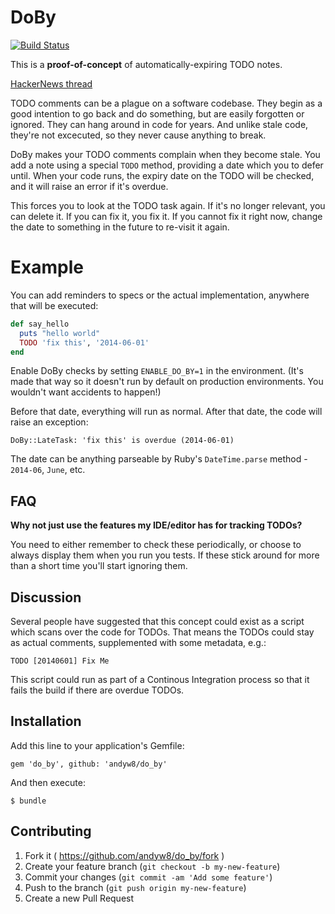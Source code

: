 # DoBy

[![Build Status](https://travis-ci.org/andyw8/do_by.svg)](https://travis-ci.org/andyw8/do_by)

This is a **proof-of-concept** of automatically-expiring TODO notes.

[HackerNews thread](https://news.ycombinator.com/item?id=7759878)

TODO comments can be a plague on a software codebase. They begin as a good
intention to go back and do something, but are easily forgotten or ignored.
They can hang around in code for years. And unlike stale code, they're not excecuted,
so they never cause anything to break.

DoBy makes your TODO comments complain when they become stale. You add a note
using a special `TODO` method, providing a date which you to defer until.
When your code runs, the expiry date on the TODO will be checked, and it will
raise an error if it's overdue.

This forces you to look at the TODO task again. If it's no longer relevant, you
can delete it. If you can fix it, you fix it. If you cannot fix it right now,
change the date to something in the future to re-visit it again.

# Example

You can add reminders to specs or the actual implementation, anywhere
that will be executed:

```ruby
def say_hello
  puts "hello world"
  TODO 'fix this', '2014-06-01'
end
```

Enable DoBy checks by setting `ENABLE_DO_BY=1` in the environment.
(It's made that way so it doesn't run by default on production
environments. You wouldn't want accidents to happen!)

Before that date, everything will run as normal. After that date, the code will
raise an exception:

`DoBy::LateTask: 'fix this' is overdue (2014-06-01)`

The date can be anything parseable by Ruby's `DateTime.parse` method - `2014-06`, `June`, etc.

## FAQ

**Why not just use the features my IDE/editor has for tracking TODOs?**

You need to either remember to check these periodically, or choose to always display them when you run you tests. If these stick around for more than a short time you'll start ignoring them.

## Discussion

Several people have suggested that this concept could exist as a script which scans over the code for TODOs. That means the TODOs could stay as actual comments, supplemented with some metadata, e.g.:

`TODO [20140601] Fix Me`

This script could run as part of a Continous Integration process so that it fails the build if there are overdue TODOs.

## Installation

Add this line to your application's Gemfile:

    gem 'do_by', github: 'andyw8/do_by'

And then execute:

    $ bundle

## Contributing

1. Fork it ( https://github.com/andyw8/do_by/fork )
2. Create your feature branch (`git checkout -b my-new-feature`)
3. Commit your changes (`git commit -am 'Add some feature'`)
4. Push to the branch (`git push origin my-new-feature`)
5. Create a new Pull Request
